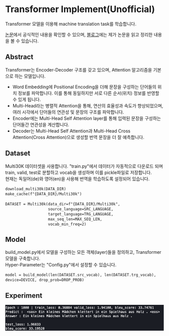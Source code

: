 # Transformer Implement(Unofficial)

Transformer 모델을 이용해 machine translation task를 학습합니다.

[논문](https://arxiv.org/pdf/1706.03762.pdf)에서 공식적인 내용을 확인할 수 있으며, [블로그](https://www.notion.so/pervin0527/Transformer-7cc4a9eb95714166acb1ce9ac1fd8c4e)에는 제가 논문을 읽고 정리한 내용을 볼 수 있습니다.

## Abstract

Transformer는 Encoder-Decoder 구조를 갖고 있으며, Attention 알고리즘을 기본으로 하는 모델입니다.

- Word Embedding에 Positional Encoding을 더해 문장을 구성하는 단어들의 위치 정보를 파악합니다. 이를 통해 동일하지만 서로 다른 순서(위치) 정보를 반영할 수 있게 됩니다.
- Multi-Head라는 병렬적 Attention을 통해, 연산의 효율성과 속도가 향상되었으며, 여러 시각에서 단어들의 연관성 및 문장의 구조를 파악합니다.
- Encoder에는 Multi-Head Self Attention layer를 통해 입력된 문장을 구성하는 단어들간 연관성을 계산합니다.
- Decoder는 Multi-Head Self Attention과 Multi-Head Cross Attention(Cross Attention)으로 생성할 번역 문장을 더 잘 예측합니다.

## Dataset

Multi30K 데이터셋을 사용합니다. "train.py"에서 데이터가 자동적으로 다운로드 되며 train, valid, test로 분할하고 vocab을 생성하며 이를 pickle파일로 저장합니다.  
현재는 독일어(de)와 영어(en)을 사용해 번역을 학습하도록 설정되어 있습니다.

    download_multi30k(DATA_DIR)
    make_cache(f"{DATA_DIR}/Multi30k")

    DATASET = Multi30k(data_dir=f"{DATA_DIR}/Multi30k",
                       source_language=SRC_LANGUAGE,
                       target_language=TRG_LANGUAGE,
                       max_seq_len=MAX_SEQ_LEN,
                       vocab_min_freq=2)

## Model

build_model.py에서 모델을 구성하는 모든 객체(layer)들을 정의하고, Transformer 모델을 구축합니다.  
Hyper-Parameter는 "Config.py"에서 설정할 수 있습니다.

    model = build_model(len(DATASET.src_vocab), len(DATASET.trg_vocab), device=DEVICE, drop_prob=DROP_PROB)

## Experiment

![img](./imgs/train_result.png)
